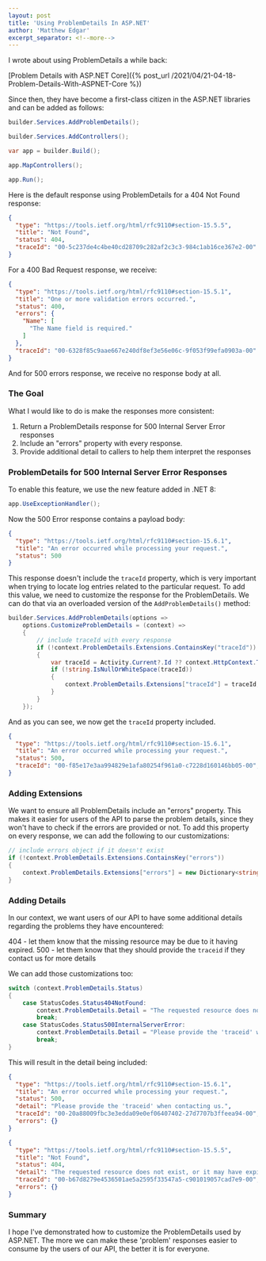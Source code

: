 ```yaml
---
layout: post
title: 'Using ProblemDetails In ASP.NET'
author: 'Matthew Edgar'
excerpt_separator: <!--more-->
---
```


I wrote about using ProblemDetails a while back:

[Problem Details with ASP.NET Core]({% post_url /2021/04/21-04-18-Problem-Details-With-ASPNET-Core %})  

Since then, they have become a first-class citizen in the ASP.NET libraries and can be added as
follows:

<!--more-->

```csharp
builder.Services.AddProblemDetails();

builder.Services.AddControllers();

var app = builder.Build();

app.MapControllers();

app.Run();
```

Here is the default response using ProblemDetails for a 404 Not Found response:

```json
{
  "type": "https://tools.ietf.org/html/rfc9110#section-15.5.5",
  "title": "Not Found",
  "status": 404,
  "traceId": "00-5c237de4c4be40cd28709c282af2c3c3-984c1ab16ce367e2-00"
}
```

For a 400 Bad Request response, we receive:

```json
{
  "type": "https://tools.ietf.org/html/rfc9110#section-15.5.1",
  "title": "One or more validation errors occurred.",
  "status": 400,
  "errors": {
    "Name": [
      "The Name field is required."
    ]
  },
  "traceId": "00-6328f85c9aae667e240df8ef3e56e06c-9f053f99efa0903a-00"
}
```

And for 500 errors response, we receive no response body at all.

### The Goal

What I would like to do is make the responses more consistent:

1. Return a ProblemDetails response for 500 Internal Server Error responses
2. Include an "errors" property with every response.
3. Provide additional detail to callers to help them interpret the responses

### ProblemDetails for 500 Internal Server Error Responses

To enable this feature, we use the new feature added in .NET 8:

```csharp
app.UseExceptionHandler();
```

Now the 500 Error response contains a payload body:

```json
{
  "type": "https://tools.ietf.org/html/rfc9110#section-15.6.1",
  "title": "An error occurred while processing your request.",
  "status": 500
}
```

This response doesn't include the `traceId` property, which is very important when trying to locate
log entries related to the particular request. To add this value, we need to customize the response
for the ProblemDetails. We can do that via an overloaded version of the `AddProblemDetails()`
method:

```csharp
builder.Services.AddProblemDetails(options =>
    options.CustomizeProblemDetails = (context) =>
    {
        // include traceId with every response
        if (!context.ProblemDetails.Extensions.ContainsKey("traceId"))
        {
            var traceId = Activity.Current?.Id ?? context.HttpContext.TraceIdentifier;
            if (!string.IsNullOrWhiteSpace(traceId))
            {
                context.ProblemDetails.Extensions["traceId"] = traceId;
            }
        }
    });
```

And as you can see, we now get the `traceId` property included.

```json
{
  "type": "https://tools.ietf.org/html/rfc9110#section-15.6.1",
  "title": "An error occurred while processing your request.",
  "status": 500,
  "traceId": "00-f85e17e3aa994829e1afa80254f961a0-c7228d160146bb05-00",
}
```

### Adding Extensions

We want to ensure all ProblemDetails include an "errors" property. This makes it easier for
users of the API to parse the problem details, since they won't have to check if the errors
are provided or not. To add this property on every response, we can add the following to our
customizations:

```csharp
// include errors object if it doesn't exist
if (!context.ProblemDetails.Extensions.ContainsKey("errors"))
{
    context.ProblemDetails.Extensions["errors"] = new Dictionary<string, string[]>();
}
```

### Adding Details

In our context, we want users of our API to have some additional details regarding the problems
they have encountered:

404 - let them know that the missing resource may be due to it having expired.
500 - let them know that they should provide the `traceid` if they contact us for more details

We can add those customizations too:

```csharp
switch (context.ProblemDetails.Status)
{
    case StatusCodes.Status404NotFound:
        context.ProblemDetails.Detail = "The requested resource does not exist, or it may have expired";
        break;
    case StatusCodes.Status500InternalServerError:
        context.ProblemDetails.Detail = "Please provide the 'traceid' when contacting us.";
        break;
}
```

This will result in the detail being included:

```json
{
  "type": "https://tools.ietf.org/html/rfc9110#section-15.6.1",
  "title": "An error occurred while processing your request.",
  "status": 500,
  "detail": "Please provide the 'traceid' when contacting us.",
  "traceId": "00-20a88009fbc3e3edda09e0ef06407402-27d7707b3ffeea94-00",
  "errors": {}
}
```

```json
{
  "type": "https://tools.ietf.org/html/rfc9110#section-15.5.5",
  "title": "Not Found",
  "status": 404,
  "detail": "The requested resource does not exist, or it may have expired",
  "traceId": "00-b67d8279e4536501ae5a2595f33547a5-c901019057cad7e9-00",
  "errors": {}
}
```

### Summary

I hope I've demonstrated how to customize the ProblemDetails used by ASP.NET. The more we can make
these 'problem' responses easier to consume by the users of our API, the better it is for everyone.
